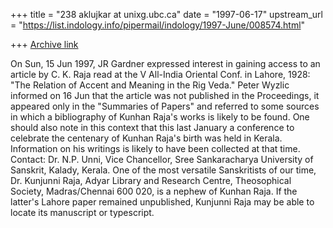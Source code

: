 +++
title = "238 aklujkar at unixg.ubc.ca"
date = "1997-06-17"
upstream_url = "https://list.indology.info/pipermail/indology/1997-June/008574.html"

+++
[Archive link](https://list.indology.info/pipermail/indology/1997-June/008574.html)

On Sun, 15 Jun 1997, JR Gardner expressed interest in gaining access to an
article by
C.  K.  Raja read at the V All-India Oriental Conf.  in Lahore, 1928: "The
Relation of Accent and Meaning in the Rig Veda." Peter Wyzlic informed on
16 Jun that the article was not published in the Proceedings, it appeared
only in the "Summaries of Papers" and referred to some sources in which a
bibliography of Kunhan Raja's works is likely to be found.  One should also
note in this context that this last January a conference to celebrate the
centenary of Kunhan Raja's birth was held in Kerala. Information on his
writings is likely to have been collected at that time. Contact:  Dr. N.P.
Unni, Vice Chancellor, Sree Sankaracharya University of Sanskrit, Kalady,
Kerala.  One of the most versatile Sanskritists of our time, Dr. Kunjunni
Raja, Adyar Library and Research Centre, Theosophical Society,
Madras/Chennai 600 020, is a nephew of Kunhan Raja. If the latter's Lahore
paper remained unpublished, Kunjunni Raja may be able to locate its
manuscript or typescript.






